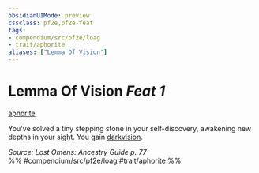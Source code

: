 ```yaml
---
obsidianUIMode: preview
cssclass: pf2e,pf2e-feat
tags:
- compendium/src/pf2e/loag
- trait/aphorite
aliases: ["Lemma Of Vision"]
---
```

# Lemma Of Vision  *Feat 1*  
[aphorite](aphorite-loag.md "Aphorite Ancestry & Heritage Trait")  


You've solved a tiny stepping stone in your self-discovery, awakening new depths in your sight. You gain [darkvision](Reference/Rules/Abilities/darkvision.md).

*Source: Lost Omens: Ancestry Guide p. 77*  
%% #compendium/src/pf2e/loag #trait/aphorite %%